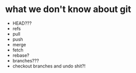 # what we **don't** know about git

* HEAD???
* refs
* pull
* push
* merge
* fetch
* rebase?
* branches???
* checkout branches and undo shit?!

